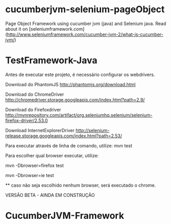 cucumberjvm-selenium-pageObject
=====================

Page Object Framework using cucumber jvm (java) and Selenium java.
Read about it on [seleniumframework.com] (http://www.seleniumframework.com/cucumber-jvm-2/what-is-cucumber-jvm/)
# TestFramework-Java

Antes de executar este projeto, é necessário configurar os webdrivers.

Download do PhantomJS
http://phantomjs.org/download.html

Download do ChromeDriver
http://chromedriver.storage.googleapis.com/index.html?path=2.9/

Download do Firefoxdriver
http://mvnrepository.com/artifact/org.seleniumhq.selenium/selenium-firefox-driver/2.53.0

Download InternetExplorerDriver
http://selenium-release.storage.googleapis.com/index.html?path=2.53/

Para executar através de linha de comando, utilize:
mvn test

Para escolher qual browser executar, utilize:

mvn -Dbrowser=firefox test

mvn -Dbrowser=ie test

** caso não seja escolhido nenhum browser, será executado o chrome.


VERSÃO BETA - AINDA EM CONSTRUÇÃO
# CucumberJVM-Framework
